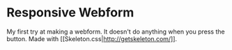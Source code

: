 # Responsive Webform

My first try at making a webform. It doesn't do anything when you press the button. Made with [[Skeleton.css|http://getskeleton.com/]].